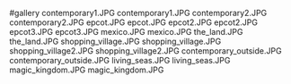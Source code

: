 #gallery
contemporary1.JPG	contemporary1.JPG
contemporary2.JPG	contemporary2.JPG
epcot.JPG	epcot.JPG
epcot2.JPG	epcot2.JPG
epcot3.JPG	epcot3.JPG
mexico.JPG	mexico.JPG
the_land.JPG	the_land.JPG
shopping_village.JPG	shopping_village.JPG
shopping_village2.JPG	shopping_village2.JPG
contemporary_outside.JPG	contemporary_outside.JPG
living_seas.JPG	living_seas.JPG
magic_kingdom.JPG	magic_kingdom.JPG
